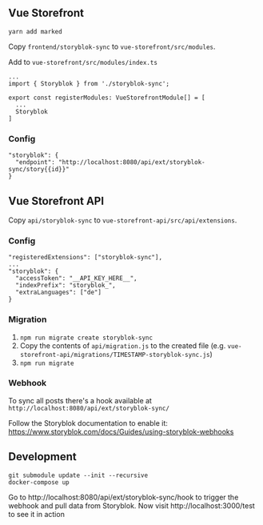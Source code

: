 ## Vue Storefront

`yarn add marked`

Copy `frontend/storyblok-sync` to `vue-storefront/src/modules`.

Add to `vue-storefront/src/modules/index.ts`

```
...
import { Storyblok } from './storyblok-sync';

export const registerModules: VueStorefrontModule[] = [
  ...
  Storyblok
]
```

### Config

```
"storyblok": {
  "endpoint": "http://localhost:8080/api/ext/storyblok-sync/story{{id}}"
}
```

## Vue Storefront API

Copy `api/storyblok-sync` to `vue-storefront-api/src/api/extensions`.

### Config

```
"registeredExtensions": ["storyblok-sync"],
...
"storyblok": {
  "accessToken": "__API_KEY_HERE__",
  "indexPrefix": "storyblok_",
  "extraLanguages": ["de"]
}
```

### Migration
1. `npm run migrate create storyblok-sync`
2. Copy the contents of `api/migration.js` to the created file (e.g. `vue-storefront-api/migrations/TIMESTAMP-storyblok-sync.js`)
3. `npm run migrate`

### Webhook

To sync all posts there's a hook available at `http://localhost:8080/api/ext/storyblok-sync/`

Follow the Storyblok documentation to enable it: https://www.storyblok.com/docs/Guides/using-storyblok-webhooks

## Development

```
git submodule update --init --recursive
docker-compose up
```

Go to http://localhost:8080/api/ext/storyblok-sync/hook to trigger the webhook and pull data from Storyblok. Now visit http://localhost:3000/test to see it in action
